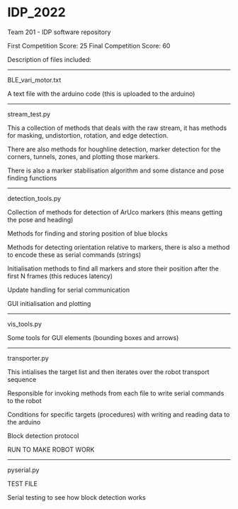 # IDP_2022
Team 201 - IDP software repository

First Competition Score: 25
Final Competition Score: 60




Description of files included: 

-----------------------------------------------------------------------------------------
BLE_vari_motor.txt 

A text file with the arduino code (this is uploaded to the arduino)

-----------------------------------------------------------------------------------------
stream_test.py  

This a collection of methods that deals with the raw stream, it has methods for masking, 
undistortion, rotation, and edge detection. 

There are also methods for houghline detection, marker detection for the corners, tunnels,
zones, and plotting those markers. 

There is also a marker stabilisation algorithm and some distance and pose finding functions

-----------------------------------------------------------------------------------------
detection_tools.py 

Collection of methods for detection of ArUco markers (this means getting the pose and heading)

Methods for finding and storing position of blue blocks

Methods for detecting orientation relative to markers, there is also a method to encode these as serial commands
(strings)

Initialisation methods to find all markers and store their position after the first N frames 
(this reduces latency)

Update handling for serial communication

GUI initialisation and plotting

-----------------------------------------------------------------------------------------
vis_tools.py

Some tools for GUI elements (bounding boxes and arrows) 

-----------------------------------------------------------------------------------------
transporter.py

This intialises the target list and then iterates over the robot transport sequence

Responsible for invoking methods from each file to write serial commands to the robot

Conditions for specific targets (procedures) with writing and reading data to the arduino 

Block detection protocol

RUN TO MAKE ROBOT WORK

-----------------------------------------------------------------------------------------
pyserial.py 

TEST FILE

Serial testing to see how block detection works
